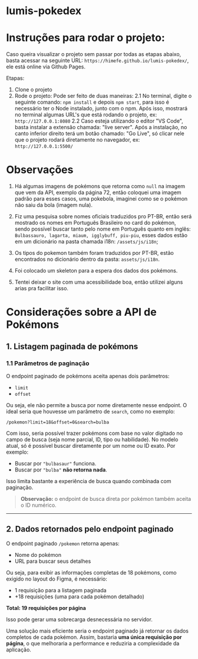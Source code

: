 # lumis-pokedex


# Instruções para rodar o projeto:

Caso queira visualizar o projeto sem passar por todas as etapas abaixo, basta acessar na seguinte URL: `https://himefe.github.io/lumis-pokedex/`, ele está online via Github Pages.

Etapas:

1. Clone o projeto
2. Rode o projeto: Pode ser feito de duas maneiras:
     2.1 No terminal, digite o seguinte comando: `npm install` e depois `npm start`, para isso é necessário ter o Node instalado, junto com o npm. Após isso, mostrará no terminal algumas URL's que está rodando o projeto, ex: `http://127.0.0.1:8080`
     2.2 Caso esteja utilizando o editor "VS Code", basta instalar a extensão chamada: "live server". Após a instalação, no canto inferior direito terá um botão chamado: "Go Live", só clicar nele que o projeto rodará diretamente no navegador, ex: `http://127.0.0.1:5500/`



# Observações

1. Há algumas imagens de pokémons que retorna como `null` na imagem que vem da API, exemplo da página 72, então coloquei uma imagem padrão para esses casos, uma pokebola, imaginei como se o pokémon não saiu da bola (imagem nula).
   
2. Fiz uma pesquisa sobre nomes oficiais traduzidos pro PT-BR, então será mostrado os nomes em Português Brasileiro no card do pokémon, sendo possível buscar tanto pelo nome em Português quanto em inglês: `Bulbassauro, lagarta, miaum, igglybuff, piu-piu`, esses dados estão em um dicionário na pasta chamada i18n: `/assets/js/i18n`;
  
3. Os tipos do pokemon também foram traduzidos por PT-BR, estão encontrados no dicionário dentro da pasta: `assets/js/i18n`.

4. Foi colocado um skeleton para a espera dos dados dos pokémons.

5. Tentei deixar o site com uma acessibilidade boa, então utilizei alguns arias pra facilitar isso. 

# Considerações sobre a API de Pokémons

## 1. Listagem paginada de pokémons

### 1.1 Parâmetros de paginação

O endpoint paginado de pokémons aceita apenas dois parâmetros:

- `limit`
- `offset`

Ou seja, ele não permite a busca por nome diretamente nesse endpoint. O ideal seria que houvesse um parâmetro de `search`, como no exemplo:

```url
/pokemon?limit=18&offset=0&search=bulba
```

Com isso, seria possível trazer pokémons com base no valor digitado no campo de busca (seja nome parcial, ID, tipo ou habilidade). No modelo atual, só é possível buscar diretamente por um nome ou ID exato. Por exemplo:

- Buscar por `"bulbasaur"` funciona.
- Buscar por `"bulba"` **não retorna nada**.

Isso limita bastante a experiência de busca quando combinada com paginação.

> **Observação:** o endpoint de busca direta por pokémon também aceita o ID numérico.

---

## 2. Dados retornados pelo endpoint paginado

O endpoint paginado `/pokemon` retorna apenas:

- Nome do pokémon
- URL para buscar seus detalhes

Ou seja, para exibir as informações completas de 18 pokémons, como exigido no layout do Figma, é necessário:

- 1 requisição para a listagem paginada
- +18 requisições (uma para cada pokémon detalhado)

**Total: 19 requisições por página**

Isso pode gerar uma sobrecarga desnecessária no servidor.

Uma solução mais eficiente seria o endpoint paginado já retornar os dados completos de cada pokémon. Assim, bastaria **uma única requisição por página**, o que melhoraria a performance e reduziria a complexidade da aplicação.
  
